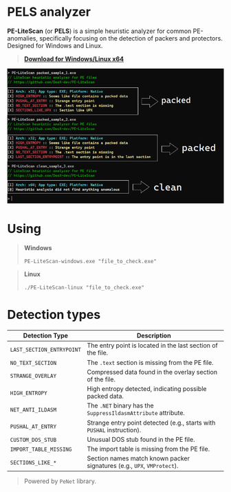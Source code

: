 # PELS analyzer
**PE-LiteScan** (or **PELS**) is a simple heuristic analyzer for common PE-anomalies, specifically focusing on the detection of packers and protectors. Designed for Windows and Linux.

> **[Download for Windows/Linux x64](https://github.com/DosX-dev/PE-LiteScan/releases/tag/Builds)**

![](pics/pic.png)

# Using
> **Windows**
> ```
> PE-LiteScan-windows.exe "file_to_check.exe"
> ```

> **Linux**
> ```
> ./PE-LiteScan-linux "file_to_check.exe"
> ```

# Detection types
| Detection Type              | Description                                                                 |
|-----------------------------|-----------------------------------------------------------------------------|
| `LAST_SECTION_ENTRYPOINT`   | The entry point is located in the last section of the file.                  |
| `NO_TEXT_SECTION`           | The `.text` section is missing from the PE file.                            |
| `STRANGE_OVERLAY`           | Compressed data found in the overlay section of the file.                   |
| `HIGH_ENTROPY`              | High entropy detected, indicating possible packed data.                     |
| `NET_ANTI_ILDASM`           | The `.NET` binary has the `SuppressIldasmAttribute` attribute.               |
| `PUSHAL_AT_ENTRY`           | Strange entry point detected (e.g., starts with `PUSHAL` instruction).      |
| `CUSTOM_DOS_STUB`           | Unusual DOS stub found in the PE file.                                       |
| `IMPORT_TABLE_MISSING`      | The import table is missing from the PE file.                                |
| `SECTIONS_LIKE_*`           | Section names match known packer signatures (e.g., `UPX`, `VMProtect`).     |

> Powered by `PeNet` library.
